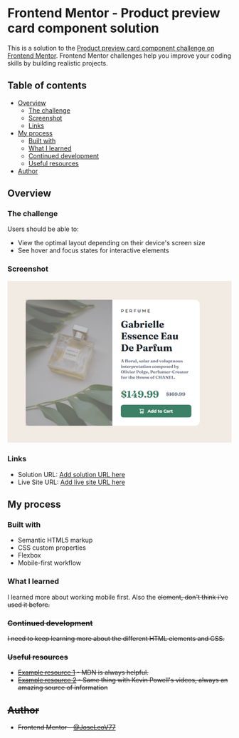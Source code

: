 # Frontend Mentor - Product preview card component solution

This is a solution to the [Product preview card component challenge on Frontend Mentor](https://www.frontendmentor.io/challenges/product-preview-card-component-GO7UmttRfa). Frontend Mentor challenges help you improve your coding skills by building realistic projects. 

## Table of contents

- [Overview](#overview)
  - [The challenge](#the-challenge)
  - [Screenshot](#screenshot)
  - [Links](#links)
- [My process](#my-process)
  - [Built with](#built-with)
  - [What I learned](#what-i-learned)
  - [Continued development](#continued-development)
  - [Useful resources](#useful-resources)
- [Author](#author)

## Overview

### The challenge

Users should be able to:

- View the optimal layout depending on their device's screen size
- See hover and focus states for interactive elements

### Screenshot

![](./images/screenshot.png)

### Links

- Solution URL: [Add solution URL here](https://github.com/JoseLeoV77/product-preview-card)
- Live Site URL: [Add live site URL here](https://joseleov77.github.io/product-preview-card/)

## My process

### Built with

- Semantic HTML5 markup
- CSS custom properties
- Flexbox
- Mobile-first workflow

 ### What I learned
 I learned more about working mobile first. Also the <s> element, don't think i've used it before.

### Continued development

I need to keep learning more about the different HTML elements and CSS. 

### Useful resources

- [Example resource 1](https://developer.mozilla.org/en-US/docs/Web/CSS) - MDN is always helpful. 
- [Example resource 2](https://www.youtube.com/watch?v=p3k_IrXLNRc&t=610s&ab_channel=KevinPowell) - Same thing with Kevin Powell's videos, always an amazing source of information

## Author

- Frontend Mentor - [@JoseLeoV77](https://www.frontendmentor.io/profile/JoseLeoV77)

